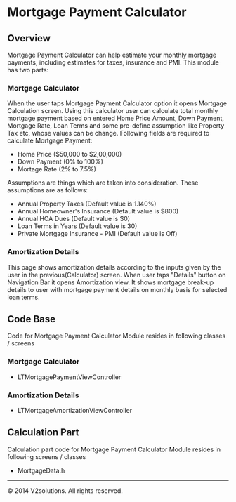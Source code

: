 # Mortgage Payment Calculator

## Overview

Mortgage Payment Calculator can help estimate your monthly mortgage payments, including estimates for taxes, insurance and PMI. This module has two parts:

### Mortgage Calculator

When the user taps Mortgage Payment Calculator option it opens Mortgage Calculation screen. Using this calculator user can calculate total monthly mortgage payment based on entered Home Price Amount, Down Payment, Mortgage Rate, Loan Terms and some pre-define assumption like Property Tax etc, whose values can be change. Following fields are required to calculate Mortgage Payment:
 
* Home Price ($50,000 to $2,00,000)
* Down Payment (0% to 100%)
* Mortage Rate (2% to 7.5%)

Assumptions are things which are taken into consideration. These assumptions are as follows:

* Annual Property Taxes (Default value is 1.140%)
* Annual Homeowner's Insurance (Default value is $800)
* Annual HOA Dues (Default value is $0)
* Loan Terms in Years (Default value is 30)
* Private Mortgage Insurance - PMI (Default value is Off)


### Amortization Details

This page shows amortization details according to the inputs given by the user in the previous(Calculator) screen. When user taps "Details" button on Navigation Bar it opens Amortization view. It shows mortgage break-up details to user with mortgage payment details on monthly basis for selected loan terms.


## Code Base

Code for Mortgage Payment Calculator Module resides in following classes / screens

### Mortgage Calculator

* LTMortgagePaymentViewController

### Amortization Details

* LTMortgageAmortizationViewController


## Calculation Part

Calculation part code for Mortgage Payment Calculator Module resides in following screens / classes

* MortgageData.h

* * *

© 2014 V2solutions. All rights reserved.


